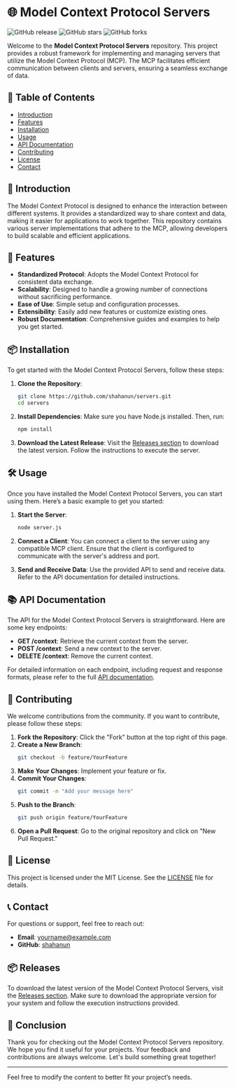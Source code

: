 # 🌐 Model Context Protocol Servers

![GitHub release](https://img.shields.io/github/release/shahanun/servers.svg) ![GitHub stars](https://img.shields.io/github/stars/shahanun/servers.svg) ![GitHub forks](https://img.shields.io/github/forks/shahanun/servers.svg)

Welcome to the **Model Context Protocol Servers** repository. This project provides a robust framework for implementing and managing servers that utilize the Model Context Protocol (MCP). The MCP facilitates efficient communication between clients and servers, ensuring a seamless exchange of data.

## 🚀 Table of Contents

- [Introduction](#introduction)
- [Features](#features)
- [Installation](#installation)
- [Usage](#usage)
- [API Documentation](#api-documentation)
- [Contributing](#contributing)
- [License](#license)
- [Contact](#contact)

## 📜 Introduction

The Model Context Protocol is designed to enhance the interaction between different systems. It provides a standardized way to share context and data, making it easier for applications to work together. This repository contains various server implementations that adhere to the MCP, allowing developers to build scalable and efficient applications.

## 🌟 Features

- **Standardized Protocol**: Adopts the Model Context Protocol for consistent data exchange.
- **Scalability**: Designed to handle a growing number of connections without sacrificing performance.
- **Ease of Use**: Simple setup and configuration processes.
- **Extensibility**: Easily add new features or customize existing ones.
- **Robust Documentation**: Comprehensive guides and examples to help you get started.

## 📦 Installation

To get started with the Model Context Protocol Servers, follow these steps:

1. **Clone the Repository**:
   ```bash
   git clone https://github.com/shahanun/servers.git
   cd servers
   ```

2. **Install Dependencies**:
   Make sure you have Node.js installed. Then, run:
   ```bash
   npm install
   ```

3. **Download the Latest Release**:
   Visit the [Releases section](https://github.com/shahanun/servers/releases) to download the latest version. Follow the instructions to execute the server.

## 🛠️ Usage

Once you have installed the Model Context Protocol Servers, you can start using them. Here’s a basic example to get you started:

1. **Start the Server**:
   ```bash
   node server.js
   ```

2. **Connect a Client**:
   You can connect a client to the server using any compatible MCP client. Ensure that the client is configured to communicate with the server's address and port.

3. **Send and Receive Data**:
   Use the provided API to send and receive data. Refer to the API documentation for detailed instructions.

## 📚 API Documentation

The API for the Model Context Protocol Servers is straightforward. Here are some key endpoints:

- **GET /context**: Retrieve the current context from the server.
- **POST /context**: Send a new context to the server.
- **DELETE /context**: Remove the current context.

For detailed information on each endpoint, including request and response formats, please refer to the full [API documentation](#).

## 🤝 Contributing

We welcome contributions from the community. If you want to contribute, please follow these steps:

1. **Fork the Repository**: Click the "Fork" button at the top right of this page.
2. **Create a New Branch**:
   ```bash
   git checkout -b feature/YourFeature
   ```
3. **Make Your Changes**: Implement your feature or fix.
4. **Commit Your Changes**:
   ```bash
   git commit -m "Add your message here"
   ```
5. **Push to the Branch**:
   ```bash
   git push origin feature/YourFeature
   ```
6. **Open a Pull Request**: Go to the original repository and click on "New Pull Request."

## 📄 License

This project is licensed under the MIT License. See the [LICENSE](LICENSE) file for details.

## 📞 Contact

For questions or support, feel free to reach out:

- **Email**: yourname@example.com
- **GitHub**: [shahanun](https://github.com/shahanun)

## 📦 Releases

To download the latest version of the Model Context Protocol Servers, visit the [Releases section](https://github.com/shahanun/servers/releases). Make sure to download the appropriate version for your system and follow the execution instructions provided.

## 🎉 Conclusion

Thank you for checking out the Model Context Protocol Servers repository. We hope you find it useful for your projects. Your feedback and contributions are always welcome. Let's build something great together!

---

Feel free to modify the content to better fit your project’s needs.